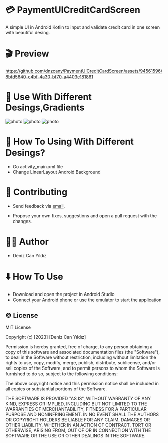 # :credit_card:  PaymentUICreditCardScreen
A simple UI in Android Kotlin to input and validate credit card in one screen with beautiful desing.



# :clapper: Preview

https://github.com/dnzcany/PaymentUICreditCardScreen/assets/94561596/8bfd5640-c4bf-4a30-bf70-a4403e181861

# :crocodile: Use With Different Desings,Gradients
![photo](https://i.hizliresim.com/rjiwwhz.png) ![photo](https://i.hizliresim.com/1u9wft4.png) ![photo](https://i.hizliresim.com/hl6eleu.png)



# :thinking: How To Using With Different Desings?
- Go activity_main.xml file
- Change LinearLayout Android Background  
                                                          


# :pray: Contributing
- Send feedback via [email](dnzcany@gmail.com).

- Propose your own fixes, suggestions and open a pull request with the changes.

# :technologist: Author
- Deniz Can Yıldız

# :arrow_down: How To Use
- Download and open the project in Android Studio
- Connect your Android phone or use the emulator to start the application

## :copyright: License

MIT License

Copyright (c) [2023] [Deniz Can Yıldız]

Permission is hereby granted, free of charge, to any person obtaining a copy
of this software and associated documentation files (the "Software"), to deal
in the Software without restriction, including without limitation the rights
to use, copy, modify, merge, publish, distribute, sublicense, and/or sell
copies of the Software, and to permit persons to whom the Software is
furnished to do so, subject to the following conditions:

The above copyright notice and this permission notice shall be included in all
copies or substantial portions of the Software.

THE SOFTWARE IS PROVIDED "AS IS", WITHOUT WARRANTY OF ANY KIND, EXPRESS OR
IMPLIED, INCLUDING BUT NOT LIMITED TO THE WARRANTIES OF MERCHANTABILITY,
FITNESS FOR A PARTICULAR PURPOSE AND NONINFRINGEMENT. IN NO EVENT SHALL THE
AUTHORS OR COPYRIGHT HOLDERS BE LIABLE FOR ANY CLAIM, DAMAGES OR OTHER
LIABILITY, WHETHER IN AN ACTION OF CONTRACT, TORT OR OTHERWISE, ARISING FROM,
OUT OF OR IN CONNECTION WITH THE SOFTWARE OR THE USE OR OTHER DEALINGS IN THE
SOFTWARE.
